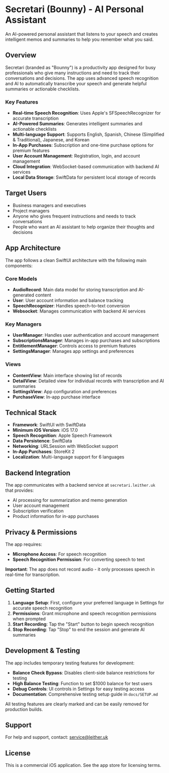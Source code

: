 # Secretari (Bounny) - AI Personal Assistant

An AI-powered personal assistant that listens to your speech and creates intelligent memos and summaries to help you remember what you said.

## Overview

Secretari (branded as "Bounny") is a productivity app designed for busy professionals who give many instructions and need to track their conversations and decisions. The app uses advanced speech recognition and AI to automatically transcribe your speech and generate helpful summaries or actionable checklists.

### Key Features

- **Real-time Speech Recognition**: Uses Apple's SFSpeechRecognizer for accurate transcription
- **AI-Powered Summaries**: Generates intelligent summaries and actionable checklists
- **Multi-language Support**: Supports English, Spanish, Chinese (Simplified & Traditional), Japanese, and Korean
- **In-App Purchases**: Subscription and one-time purchase options for premium features
- **User Account Management**: Registration, login, and account management
- **Cloud Integration**: WebSocket-based communication with backend AI services
- **Local Data Storage**: SwiftData for persistent local storage of records

## Target Users

- Business managers and executives
- Project managers
- Anyone who gives frequent instructions and needs to track conversations
- People who want an AI assistant to help organize their thoughts and decisions

## App Architecture

The app follows a clean SwiftUI architecture with the following main components:

### Core Models
- **AudioRecord**: Main data model for storing transcription and AI-generated content
- **User**: User account information and balance tracking
- **SpeechRecognizer**: Handles speech-to-text conversion
- **Websocket**: Manages communication with backend AI services

### Key Managers
- **UserManager**: Handles user authentication and account management
- **SubscriptionsManager**: Manages in-app purchases and subscriptions
- **EntitlementManager**: Controls access to premium features
- **SettingsManager**: Manages app settings and preferences

### Views
- **ContentView**: Main interface showing list of records
- **DetailView**: Detailed view for individual records with transcription and AI summaries
- **SettingsView**: App configuration and preferences
- **PurchaseView**: In-app purchase interface

## Technical Stack

- **Framework**: SwiftUI with SwiftData
- **Minimum iOS Version**: iOS 17.0
- **Speech Recognition**: Apple Speech Framework
- **Data Persistence**: SwiftData
- **Networking**: URLSession with WebSocket support
- **In-App Purchases**: StoreKit 2
- **Localization**: Multi-language support for 6 languages

## Backend Integration

The app communicates with a backend service at `secretari.leither.uk` that provides:
- AI processing for summarization and memo generation
- User account management
- Subscription verification
- Product information for in-app purchases

## Privacy & Permissions

The app requires:
- **Microphone Access**: For speech recognition
- **Speech Recognition Permission**: For converting speech to text

**Important**: The app does not record audio - it only processes speech in real-time for transcription.

## Getting Started

1. **Language Setup**: First, configure your preferred language in Settings for accurate speech recognition
2. **Permissions**: Grant microphone and speech recognition permissions when prompted
3. **Start Recording**: Tap the "Start" button to begin speech recognition
4. **Stop Recording**: Tap "Stop" to end the session and generate AI summaries

## Development & Testing

The app includes temporary testing features for development:

- **Balance Check Bypass**: Disables client-side balance restrictions for testing
- **High Balance Testing**: Function to set $1000 balance for test users
- **Debug Controls**: UI controls in Settings for easy testing access
- **Documentation**: Comprehensive testing setup guide in `docs/SETUP.md`

All testing features are clearly marked and can be easily removed for production builds.

## Support

For help and support, contact: service@leither.uk

## License

This is a commercial iOS application. See the app store for licensing terms.
